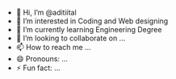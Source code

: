 - 👋 Hi, I’m @aditiital
- 👀 I’m interested in Coding and Web designing 
- 🌱 I’m currently learning Engineering Degree 
- 💞️ I’m looking to collaborate on ...
- 📫 How to reach me ...
- 😄 Pronouns: ...
- ⚡ Fun fact: ...

<!---
aditiital/aditiital is a ✨ special ✨ repository because its `README.md` (this file) appears on your GitHub profile.
You can click the Preview link to take a look at your changes.
--->

